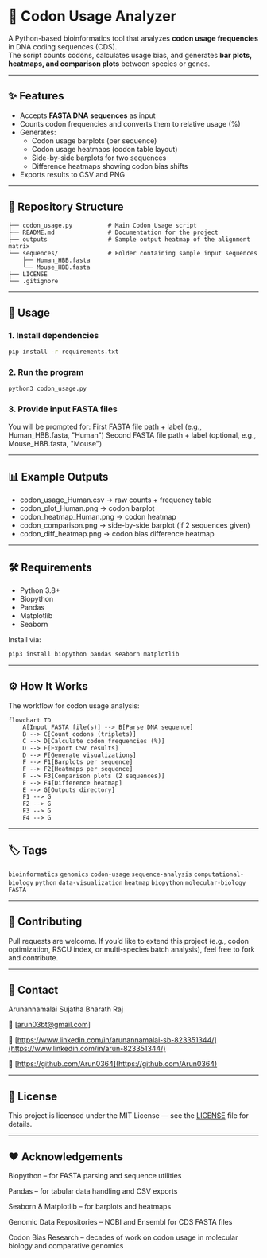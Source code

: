 # 🧬 Codon Usage Analyzer

A Python-based bioinformatics tool that analyzes **codon usage frequencies** in DNA coding sequences (CDS).  
The script counts codons, calculates usage bias, and generates **bar plots, heatmaps, and comparison plots** between species or genes.  

---

## ✨ Features
- Accepts **FASTA DNA sequences** as input  
- Counts codon frequencies and converts them to relative usage (%)  
- Generates:
  - Codon usage barplots (per sequence)
  - Codon usage heatmaps (codon table layout)
  - Side-by-side barplots for two sequences
  - Difference heatmaps showing codon bias shifts
- Exports results to CSV and PNG  

---

## 📂 Repository Structure
```CodonUsageAnalyzer/
├── codon_usage.py          # Main Codon Usage script 
├── README.md               # Documentation for the project
├── outputs                 # Sample output heatmap of the alignment matrix               
└── sequences/              # Folder containing sample input sequences
    ├── Human_HBB.fasta
    └── Mouse_HBB.fasta
├── LICENSE
└── .gitignore
```

---

## 🚀 Usage

### 1. Install dependencies
```bash
pip install -r requirements.txt
```
### 2. Run the program
```bash
python3 codon_usage.py
```

### 3. Provide input FASTA files
You will be prompted for:
First FASTA file path + label (e.g., Human_HBB.fasta, "Human")
Second FASTA file path + label (optional, e.g., Mouse_HBB.fasta, "Mouse")

---

## 📊 Example Outputs

+ codon_usage_Human.csv → raw counts + frequency table
+ codon_plot_Human.png → codon barplot
+ codon_heatmap_Human.png → codon heatmap
+ codon_comparison.png → side-by-side barplot (if 2 sequences given)
+ codon_diff_heatmap.png → codon bias difference heatmap

---

## 🛠️ Requirements
* Python 3.8+
* Biopython
* Pandas
* Matplotlib
* Seaborn

Install via:

```bash
pip3 install biopython pandas seaborn matplotlib

```

---

## ⚙️ How It Works

The workflow for codon usage analysis:
``` mermaid
flowchart TD
    A[Input FASTA file(s)] --> B[Parse DNA sequence]
    B --> C[Count codons (triplets)]
    C --> D[Calculate codon frequencies (%)]
    D --> E[Export CSV results]
    D --> F[Generate visualizations]
    F --> F1[Barplots per sequence]
    F --> F2[Heatmaps per sequence]
    F --> F3[Comparison plots (2 sequences)]
    F --> F4[Difference heatmap]
    E --> G[Outputs directory]
    F1 --> G
    F2 --> G
    F3 --> G
    F4 --> G
```

---

## 🏷️ Tags

`bioinformatics` `genomics` `codon-usage` `sequence-analysis` `computational-biology` `python` `data-visualization` `heatmap` `biopython` `molecular-biology` `FASTA`

---

## 🤝 Contributing

Pull requests are welcome. If you’d like to extend this project (e.g., codon optimization, RSCU index, or multi-species batch analysis), feel free to fork and contribute.

---

## 👤 Contact

Arunannamalai Sujatha Bharath Raj

📧 [arun03bt@gmail.com]

🔗 [https://www.linkedin.com/in/arunannamalai-sb-823351344/](https://www.linkedin.com/in/arun-823351344/)

🐙 [https://github.com/Arun0364](https://github.com/Arun0364)

---

## 📄 License

This project is licensed under the MIT License — see the [LICENSE](LICENSE) file for details.

---

## ❤️ Acknowledgements

Biopython – for FASTA parsing and sequence utilities

Pandas – for tabular data handling and CSV exports

Seaborn & Matplotlib – for barplots and heatmaps

Genomic Data Repositories – NCBI and Ensembl for CDS FASTA files

Codon Bias Research – decades of work on codon usage in molecular biology and comparative genomics

